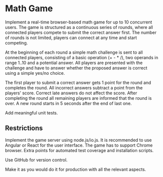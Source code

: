 # Math Game

Implement a real-time browser-based math game for up to 10 concurrent users. The game is structured as a continuous series of rounds, where all connected players compete to submit the correct answer first. The number of rounds is not limited, players can connect at any time and start competing.

At the beginning of each round a simple math challenge is sent to all connected players, consisting of a basic operation (+ - * /), two operands in range 1..10 and a potential answer. All players are presented with the challenge and have to answer whether the proposed answer is correct using a simple yes/no choice.

The first player to submit a correct answer gets 1 point for the round and completes the round. All incorrect answers subtract a point from the players' score. Correct late answers do not affect the score. After completing the round all remaining players are informed that the round is over. A new round starts in 5 seconds after the end of last one.

Add meaningful unit tests.

## Restrictions

Implement the game server using node.js/io.js. It is recommended to use Angular or React for the user interface. The game has to support Chrome browser. Extra points for automated test coverage and installation scripts.

Use GitHub for version control.

Make it as you would do it for production with all the relevant aspects.
